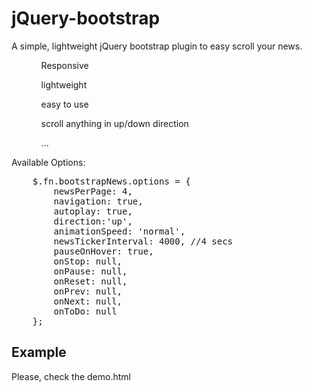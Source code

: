 jQuery-bootstrap
================

<p>A simple, lightweight jQuery bootstrap plugin to easy scroll your news.</p>

<ul>
	<ol>Responsive</ol>
	<ol>lightweight</ol>
	<ol>easy to use</ol>
	<ol>scroll anything in up/down direction</ol>
	<ol>...</ol>
</ul>

<p>Available Options:</p>
<pre>
	$.fn.bootstrapNews.options = {
        newsPerPage: 4, 
        navigation: true,
        autoplay: true,
        direction:'up',
        animationSpeed: 'normal',
        newsTickerInterval: 4000, //4 secs
        pauseOnHover: true,
        onStop: null,
        onPause: null,
        onReset: null,
        onPrev: null,
        onNext: null,
        onToDo: null
    };
</pre> 

<h2>Example</h2>
<p>Please, check the demo.html</p>

